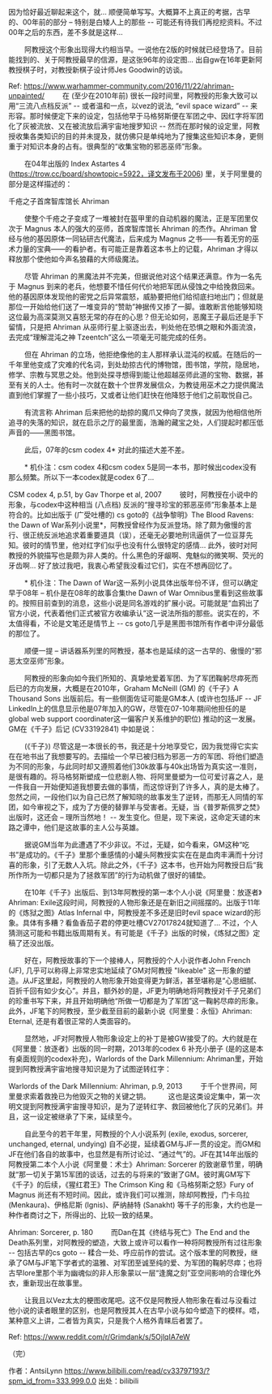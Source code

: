 因为恰好最近聊起来这个，就… 顺便简单写写。大概算不上真正的考据，古早的、00年前的部分 – 特别是白矮人上的那些 -- 可能还有待我们再挖挖资料。不过00年之后的东西，差不多就是这样…



        阿教授这个形象出现得大约相当早。一说他在2版的时候就已经登场了。目前能找到的、关于阿教授最早的信源，是这张96年的设定图… 出自gw在16年更新阿教授棋子时，对教授新棋子设计师Jes Goodwin的访谈。

Ref: https://www.warhammer-community.com/2016/11/22/ahriman-unpainted/
        在 (至少在2010年前) 很长一段时间里，阿教授的形象大致可以用“三流八点档反派” -- 或者温和一点，以vez的说法, “evil space wizard” -- 来形容。那时候便定下来的设定，包括他早于马格努斯便在军团之中、因红字将军团化了灰被流放、又在被流放后满宇宙地搜罗知识 -- 然而在那时候的设定里，阿教授收集各类知识的目的并未提及，就仿佛只是单纯地为了搜集这些知识本身，更侧重于对知识本身的占有。很典型的“收集宝物的邪恶巫师”形象。

        在04年出版的 Index Astartes 4 (https://trow.cc/board/showtopic=5922，译文发布于2006) 里，关于阿里曼的部分是这样描述的：

千疮之子首席智库馆长 Ahriman

        使整个千疮之子变成了一堆被封在盔甲里的自动机器的魔法，正是军团里仅次于 Magnus 本人的强大的巫师，首席智库馆长 Ahriman 的杰作。Ahriman 曾经与他的基因原体一同钻研古代魔法，后来成为 Magnus 之书——有着无穷的巫术力量的宝典——的看护者。有可能正是靠着这本书上的记载，Ahriman 才得以释放那个使他如今声名狼藉的大师级魔法。

        尽管 Ahriman 的黑魔法并不完美，但据说他对这个结果还满意。作为一名先于 Magnus 到来的老兵，他想要不惜任何代价地把军团从侵蚀之中给挽救回来。他的基因原体发现他的密党之后异常震怒，威胁要把他们给彻底扫地出门；但就是那位一开始给他们送了一堆变异的“赞助”神据传又掺了一脚。谁敢断言他能够知晓这位最为高深莫测又喜怒无常的存在的心思？但无论如何，恶魔王子最后还是手下留情，只是把 Ahriman 从巫师行星上驱逐出去，判处他在恐惧之眼和外面流浪，去完成“理解混沌之神 Tzeentch”这么一项毫无可能完成的任务。

        但在 Ahriman 的立场，他拒绝像他的主人那样承认混沌的权威。在随后的一千年里他变成了灾难的代名词，到处劫掠古代的博物馆，图书馆，学院，隐居地，修学、宗教与冥思之处。他到处探寻想得到能让他超越巫师此道的宝物、数据，甚至有关的人士。他有时一次就在数十个世界发展信众，为教徒用巫术之力提供魔法直到他们掌握了一些小技巧，又或者让他们赶快在他降怒于他们之前取悦自己。

        有流言称 Ahriman 后来把他的劫掠的魔爪又伸向了灵族，就因为他相信他所追寻的失落的知识，就在启示之厅的最里面，浩瀚的藏宝之处，人们提起时都压低声音的——黑图书馆。

        此后，07年的csm codex 4* 对此的描述大差不差。

        * 机仆注：csm codex 4和csm codex 5是同一本书，那时候出codex没有那么频繁。所以下一本codex就是codex 6了...

CSM codex 4, p.51, by Gav Thorpe et al, 2007
        彼时，阿教授在小说中的形象，与codex中这种相当 (八点档) 反派的“搜寻珍宝的邪恶巫师”形象基本上是符合的。比如出版于 (广受吐槽的) cs goto的《战争黎明》The Blood Ravens: the Dawn of War系列小说里*，阿教授曾经作为反派登场。除了颇为傲慢的言行、很正统反派地追求着重要道具（误），还毫无必要地刑讯逼供了一位豆芽先知。彼时的情节里，他对红字们似乎也没有什么很特定的感情… 此外，彼时对阿教授的外貌描写也是颇为非人类的。什么黑色的牙龈啊、鬼魅似的微笑啊、荧光的牙齿啊… 好了放过我吧，我衷心希望我没看过它们，实在不想再回忆了。

        * 机仆注：The Dawn of War这一系列小说具体出版年份不详，但可以确定早于08年 – 机仆是在08年的故事合集the Dawn of War Omnibus里看到这些故事的。按照目前查到的消息，这些小说是同名游戏的扩展小说。可能就是“血鸦出了官方小说，代表着他们正式被官方收编承认”这一说法所指的那些。说实在的，不太值得看，不论是文笔还是情节上 -- cs goto几乎是黑图书馆所有作者中评分最低的那位了。

        顺便一提 – 讲话器系列里的阿教授，基本也是延续的这一古早的、傲慢的“邪恶太空巫师”形象。





        阿教授的形象向如今我们所知的、真挚地爱着军团、为了军团鞠躬尽瘁死而后已的方向发展，大概是在2010年，Graham McNeill (GM) 的《千子》A Thousand Sons 出版前后。有一些侧面佐证可能是GM本人 (或许也包括JF -- JF LinkedIn上的信息显示他是07年加入的GW，尽管在07-10年期间他担任的是global web support coordinater这一偏客户关系维护的职位) 推动的这一发展。GM在《千子》后记 (CV33192841) 中如是说：

        (《千子》) 尽管这是一本很长的书，我还是十分地享受它，因为我觉得它实实在在地书出了我想要写的。去描绘一个早已被归档为邪恶一方的军团、将他们塑造为不同的形象，与此同时却又遵照着他们30k故事与40k出场皆为真实这一准则，是很有趣的。将马格努斯塑成一位悲剧人物、将阿里曼塑为一位可爱讨喜之人，是一件我自一开始便知道我想要去做的事情，而这惊讶到了许多人，真的是太棒了。忽然之间，一段他们以为自己已然了解知晓的故事发生了逆转，而那无人同情的军团，如今审视之下，成为了方便的替罪羊与受害者。无疑，当《普罗斯佩罗之焚》出版时，这还会 – 理所当然地！ -- 发生变化。但是，现下来说，这命定天谴的末路之谭中，他们是这故事的主人公与英雄。

        据说GM当年为此遭遇了不少非议。不过，无疑，如今看来，GM这种“吃书”是成功的。《千子》里那个重感情的小罐头阿教授实实在在是血肉丰满而十分讨喜的形象，引了无数人入坑。除此之外，《千子》这本书，也开始为阿教授日后“我所作所为一切都只是为了拯救军团”的行为动机做了很好的铺垫。

        在10年《千子》出版后、到13年阿教授的第一本个人小说《阿里曼：放逐者》Ahriman: Exile这段时间，阿教授的人物形象还是在新旧之间摇摆的。出版于11年的《炼狱之图》Atlas Infernal 中，阿教授差不多还是旧时evil space wizard的形象。具体有多糟？看鱼香茄子君的停更吐槽CV27017824就知道了… 不过，个人猜测这可能和书籍出版周期有关。有可能是《千子》出版的时候，《炼狱之图》定稿了还没出版。

        好在，阿教授故事的下一个接棒人，阿教授的个人小说作者John French (JF), 几乎可以称得上非常忠实地延续了GM对阿教授 "likeable" 这一形象的塑造。从JF这里起，阿教授的人物形象开始变得更为鲜活，甚至堪称是“心思细腻、百折千回有如少女心”。并且，额外妙的是，JF更为明确地将阿教授对千子兄弟们的珍重书写下来，并且开始明确他“所做一切都是为了军团”这一鞠躬尽瘁的形象。此外，JF笔下的阿教授，至少截至目前的最新小说《阿里曼：永恒》Ahriman: Eternal, 还是有着很正常的人类面容的。

        显然地，JF对阿教授人物形象设定上的补丁是被GW接受了的。大约就是在《阿里曼：放逐者》出版的同一时期，2013年的codex 6 补充小册子 (是的这是本有桌面规则的codex补充)，Warlords of the Dark Millennium: Ahriman里，开始提到阿教授满宇宙地搜寻知识是为了试图逆转红字：

Warlords of the Dark Millennium: Ahriman, p.9, 2013
        于千个世界间，阿里曼求索着救挽已为他毁灭之物的关键之钥。
        这也是这类设定集中，第一次明文提到阿教授满宇宙搜寻知识，是为了逆转红字、救回被他化了灰的兄弟们。并且，这一设定被继承了下来，延续至今。

        自此至今的若干年里，阿教授的个人小说系列 (exile, exodus, sorcerer, unchanged, eternal, undying) 自不必提，延续着GM与JF一贯的设定。而GM和JF在他们各自的故事中，也显然是有所讨论过、“通过气”的。JF在其14年出版的阿教授第二本个人小说《阿里曼：术士》Ahriman: Sorcerer 的致谢章节里，明确就“那一切关于第15军团的谈话，过去的与将来的”致谢了GM。彼时离GM写下《千子》的后续，《猩红君王》The Crimson King 和《马格努斯之怒》Fury of Magnus 尚还有不短时间。因此，或许我们可以推测，除却阿教授，门卡乌拉 (Menkaura)、伊格尼斯 (Ignis)、萨纳赫特 (Sanakht) 等千子的形象，大约也是一种作者商讨之下，所得出的、比较一致的结果。

Ahriman: Sorcerer, p. 180
        而Dan在其《终结与死亡》The End and the Death系列里，对阿教授的塑造，大致上或许可以看作一种将阿教授所有过往形象 -- 包括古早的cs goto -- 糅合一处、呼应前作的尝试。这个版本里的阿教授，继承了GM与JF笔下学者式的温雅、对军团至诚至纯的爱、为军团的鞠躬尽瘁；也将古早lore里那个半为幽魂似的非人形象蒙以一层“逢魔之刻”亚空间影响的合理化外衣，重新现出在故事里。

        让我且以Vez太太的梗图收尾吧。这不仅是阿教授人物形象在看过与没看过他小说的读者眼里的区别，也是阿教授其人在古早小说与如今塑造下的模样。唔，某种意义上讲，二者皆为真实，只是我个人格外青睐后者罢了。

Ref: https://www.reddit.com/r/Grimdank/s/5OjlqIA7eW


（完）

 作者：AntsiLynn https://www.bilibili.com/read/cv33797193/?spm_id_from=333.999.0.0 出处：bilibili
